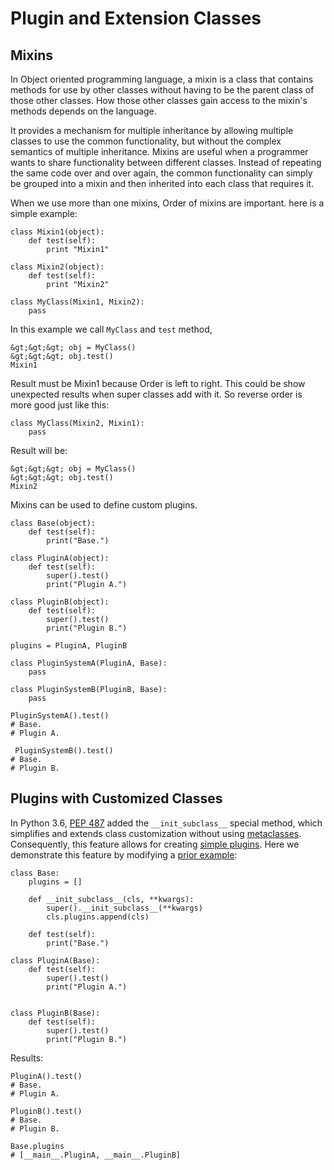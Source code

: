 # Plugin and Extension Classes



## Mixins


In Object oriented programming language, a mixin is a class that contains methods for use by other classes without having to be the parent class of those other classes. How those other classes gain access to the mixin's methods depends on the language.

It provides a mechanism for multiple inheritance by allowing multiple classes to use the common functionality, but without the complex semantics of multiple inheritance. Mixins are useful when a programmer wants to share functionality between different classes. Instead of repeating the same code over and over again, the common functionality can simply be grouped into a mixin and then inherited into each class that requires it.

When we use more than one mixins, Order of mixins are important. here is a simple example:

```
class Mixin1(object):
    def test(self):
        print "Mixin1"

class Mixin2(object):
    def test(self):
        print "Mixin2"

class MyClass(Mixin1, Mixin2):
    pass

```

In this example we call `MyClass` and `test` method,

```
&gt;&gt;&gt; obj = MyClass()
&gt;&gt;&gt; obj.test()
Mixin1

```

Result must be Mixin1 because Order is left to right. This could be show unexpected results when super classes add with it. So reverse order is more good just like this:

```
class MyClass(Mixin2, Mixin1):
    pass

```

Result will be:

```
&gt;&gt;&gt; obj = MyClass()
&gt;&gt;&gt; obj.test()
Mixin2

```

Mixins can be used to define custom plugins.

```
class Base(object):
    def test(self):
        print("Base.")

class PluginA(object):
    def test(self):
        super().test()
        print("Plugin A.")

class PluginB(object):
    def test(self):
        super().test()
        print("Plugin B.")

plugins = PluginA, PluginB

class PluginSystemA(PluginA, Base):
    pass

class PluginSystemB(PluginB, Base):
    pass

PluginSystemA().test()
# Base.
# Plugin A.

 PluginSystemB().test()
# Base.
# Plugin B.

```



## Plugins with Customized Classes


In Python 3.6, [PEP 487](http://web.archive.org/web/20170801155006/https://www.python.org/dev/peps/pep-0487/) added the `__init_subclass__` special method, which simplifies and extends class customization without using [metaclasses](http://web.archive.org/web/20170801155006/https://stackoverflow.com/documentation/python/286/metaclasses/1024/basic-metaclasses#t=201701281924306984892).  Consequently, this feature allows for creating [simple plugins](http://web.archive.org/web/20170801155006/https://docs.python.org/3/whatsnew/3.6.html#pep-487-simpler-customization-of-class-creation).  Here we demonstrate this feature by modifying a [prior example](http://web.archive.org/web/20170801155006/https://stackoverflow.com/documentation/python/4724/plugins-and-extensions/16584/mixins#t=201701281926381480967):

```
class Base:
    plugins = []

    def __init_subclass__(cls, **kwargs):
        super().__init_subclass__(**kwargs)
        cls.plugins.append(cls)
    
    def test(self):
        print("Base.")

class PluginA(Base):
    def test(self):
        super().test()
        print("Plugin A.")
    

class PluginB(Base):
    def test(self):
        super().test()
        print("Plugin B.")

```

Results:

```
PluginA().test()
# Base.
# Plugin A.

PluginB().test()
# Base.
# Plugin B.

Base.plugins
# [__main__.PluginA, __main__.PluginB]

```

